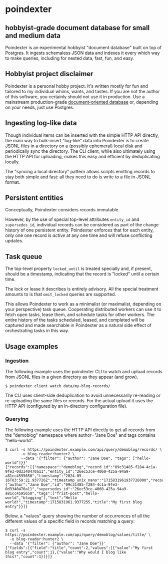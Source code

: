 # poindexter

## hobbyist-grade document database for small and medium data

Poindexter is an experimental hobbyist "document database" built on top of
Postgres. It ingests schemaless JSON data and indexes it every
which way to make queries, including for nested data, fast, fun,
and easy.

## Hobbyist project disclaimer

Poindexter is a personal hobby project. It's written mostly for fun and
tailored to my individual whims, wants, and tastes. If you are
not the author of this software, you certainly should not use it in
production. Use a mainstream production-grade [document-oriented database]
or, depending on your needs, just use Postgres.

[document-oriented database]: https://en.wikipedia.org/wiki/Document-oriented_database

## Ingesting log-like data

Though individual items can be inserted with the simple HTTP
API directly, the main way to bulk-insert "log-like" data into
Poindexter is to create JSONL files in a directory on a (possibly
ephemeral) local disk and periodically sync the directory.
The CLI client, while also ultimately using the HTTP API for
uploading, makes this easy and efficient by deduplicating locally.

The "syncing a local directory" pattern allows scripts emitting
records to stay both simple and fast: all they need to do is
write to a file in JSONL format.

## Persistent entities

Conceptually, Poindexter considers records immutable.

However, by the use of special top-level attributes `entity_id`
and `supersedes_id`, individual records can be considered as part
of the change history of one persistent entity. Poindexter
enforces that for each entity, only one one record is *active* at
any one time and will refuse conflicting updates.

## Task queue

The top-level property `locked_until` is treated specially and,
if present, should be a timestamp, indicating that the record
is "locked" until a certain time.

The lock or lease it describes is entirely advisory.
All the special treatment amounts to is that `omit_locked`
queries are supported.

This allows Poindexter to work as a minimalist (or maximalist,
depending on your perspective) task queue. Cooperating distributed
workers can use it to fetch open tasks, lease them, and schedule
tasks for other workers. The entire history of the tasks scheduled,
leased, and completed will be captured and made searchable in
Poindexter as a natural side effect of orchestrating tasks in
this way.

## Usage examples

### Ingestion

The following example uses the poindexter CLI to watch and upload records
from JSONL files in a given directory as they appear (and grow).

```
$ poindexter client watch data/my-blog-records/
```

The CLI uses client-side deduplication to avoid unnecessarily re-reading
or re-uploading the same files or records. For the actual upload it uses
the HTTP API (configured by an in-directory configuration file).

### Querying

The following example uses the HTTP API directly to get all records from
the "demoblog" namespace where author="Jane Doe" and tags contains
"hello-world".

```
$ curl -s https://poindexter.example.com/api/query/demoblog/records/ \
       -u blog-reader:hunter2 \
       --data '{"filter": {"author": "Jane Doe", "tags": ["hello-world"]}}'
{"records":[{"namespace":"demoblog","record_id":"09c31485-f284-4c1a-9fe3-0d3340470a11","entity_id":"26ec53ce-4060-425a-94a9-a81cc4595650","timestamp":"2024-05-16T03:59:21.937726Z","timestamp_unix_nano":"1715831961937726000","record":{"author":"Jane Doe","id":"09c31485-f284-4c1a-9fe3-0d3340470a11","supersedes_id":"26ec53ce-4060-425a-94a9-a81cc4595650","tags":["frist-post","hello-world","blogging"],"text":"Hello world!","timestamp":1715831961.9377255,"title":"My first blog entry"}}]}
```

Below, a "values" query showing the number of occurrences of all
the different values of a specific field in records matching a query:

```
$ curl -s https://poindexter.example.com/api/query/demoblog/values/title/ \
  -u blog-reader:hunter2 \
  --data '{"filter": {"author": "Jane Doe"}}'
{"fields":[{"field":"title","count":2,"values":[{"value":"My first blog entry","count":1},{"value":"Why would I blog like this?","count":1}]}]}
```

